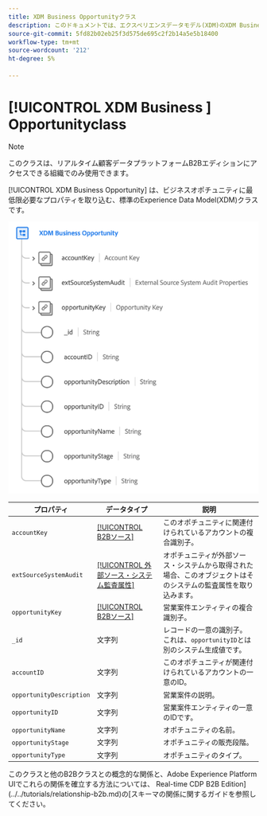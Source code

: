 ```yaml
---
title: XDM Business Opportunityクラス
description: このドキュメントでは、エクスペリエンスデータモデル(XDM)のXDM Business Opportunityクラスの概要を説明します。
source-git-commit: 5fd82b02eb25f3d575de695c2f2b14a5e5b18400
workflow-type: tm+mt
source-wordcount: '212'
ht-degree: 5%

---
```


# [!UICONTROL XDM Business ] Opportunityclass

>[!NOTE]
>
>このクラスは、リアルタイム顧客データプラットフォームB2Bエディションにアクセスできる組織でのみ使用できます。

[!UICONTROL XDM Business Opportunity] は、ビジネスオポチュニティに最低限必要なプロパティを取り込む、標準のExperience Data Model(XDM)クラスです。

![](../../images/classes/b2b/business-opportunity.png)

| プロパティ | データタイプ | 説明 |
| --- | --- | --- |
| `accountKey` | [[!UICONTROL B2Bソース]](../../data-types/b2b-source.md) | このオポチュニティに関連付けられているアカウントの複合識別子。 |
| `extSourceSystemAudit` | [[!UICONTROL 外部ソース・システム監査属性]](../../data-types/external-source-system-audit-attributes.md) | オポチュニティが外部ソース・システムから取得された場合、このオブジェクトはそのシステムの監査属性を取り込みます。 |
| `opportunityKey` | [[!UICONTROL B2Bソース]](../../data-types/b2b-source.md) | 営業案件エンティティの複合識別子。 |
| `_id` | 文字列 | レコードの一意の識別子。 これは、`opportunityID`とは別のシステム生成値です。 |
| `accountID` | 文字列 | このオポチュニティが関連付けられているアカウントの一意のID。 |
| `opportunityDescription` | 文字列 | 営業案件の説明。 |
| `opportunityID` | 文字列 | 営業案件エンティティの一意のIDです。 |
| `opportunityName` | 文字列 | オポチュニティの名前。 |
| `opportunityStage` | 文字列 | オポチュニティの販売段階。 |
| `opportunityType` | 文字列 | オポチュニティのタイプ。 |

このクラスと他のB2Bクラスとの概念的な関係と、Adobe Experience Platform UIでこれらの関係を確立する方法については、 Real-time CDP B2B Edition](../../tutorials/relationship-b2b.md)の[スキーマの関係に関するガイドを参照してください。
